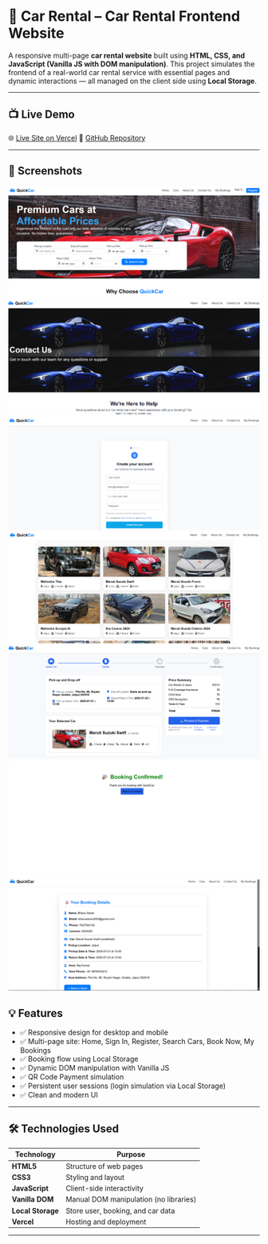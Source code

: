 # 🚗 Car Rental – Car Rental Frontend Website

A responsive multi-page **car rental website** built using **HTML, CSS, and JavaScript (Vanilla JS with DOM manipulation)**. This project simulates the frontend of a real-world car rental service with essential pages and dynamic interactions — all managed on the client side using **Local Storage**.

---

## 📺 Live Demo

🌐 [Live Site on Vercel](https://car-rental-bhanu-sarans-projects.vercel.app) 
📁 [GitHub Repository](https://github.com/your-username/car-rental-frontend)

---

## 📸 Screenshots

![Homepage](photos/homepage.png)
![Contact Us](photos/contactus.png)
![Register](photos/register.png)
![Fleet](photos/fleet.png)
![Booking](photos/booking.png)
![Confirm](photos/confirm.png)
![My Bookings](photos/mybookings.png)

## 💡 Features

- ✅ Responsive design for desktop and mobile
- ✅ Multi-page site: Home, Sign In, Register, Search Cars, Book Now, My Bookings
- ✅ Booking flow using Local Storage
- ✅ Dynamic DOM manipulation with Vanilla JS
- ✅ QR Code Payment simulation
- ✅ Persistent user sessions (login simulation via Local Storage)
- ✅ Clean and modern UI

---

## 🛠 Technologies Used

| Technology      | Purpose                              |
|------------------|--------------------------------------|
| **HTML5**         | Structure of web pages               |
| **CSS3**          | Styling and layout                   |
| **JavaScript**    | Client-side interactivity            |
| **Vanilla DOM**   | Manual DOM manipulation (no libraries) |
| **Local Storage** | Store user, booking, and car data   |
| **Vercel**        | Hosting and deployment               |

---






